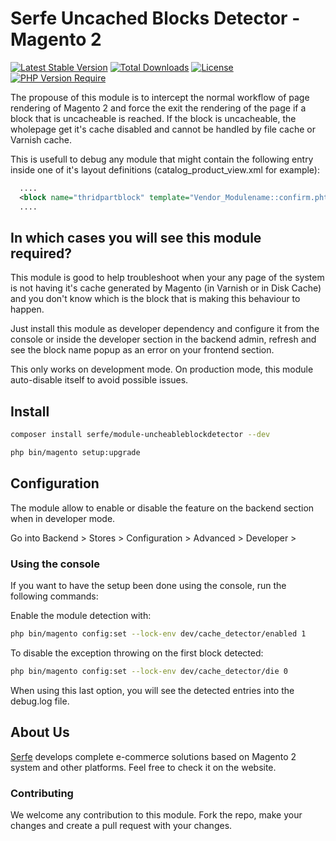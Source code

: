 # Serfe Uncached Blocks Detector - Magento 2

[![Latest Stable Version](https://poser.pugx.org/serfe/module-uncacheableblockdetector/v)](https://packagist.org/packages/serfe/module-uncacheableblockdetector) [![Total Downloads](https://poser.pugx.org/serfe/module-uncacheableblockdetector/downloads)](https://packagist.org/packages/serfe/module-uncacheableblockdetector) [![License](https://poser.pugx.org/serfe/module-uncacheableblockdetector/license)](https://packagist.org/packages/serfe/module-uncacheableblockdetector) [![PHP Version Require](https://poser.pugx.org/serfe/module-uncacheableblockdetector/require/php)](https://packagist.org/packages/serfe/module-uncacheableblockdetector)

The propouse of this module is to intercept the normal workflow of page rendering of Magento 2 and force the exit the rendering of the page if a block that is uncacheable is reached. If the block is uncacheable, the wholepage get it's cache disabled and cannot be handled by file cache or Varnish cache.

This is usefull to debug any module that might contain the following entry inside one of it's layout definitions (catalog_product_view.xml for example):

```xml
  ....
  <block name="thridpartblock" template="Vendor_Modulename::confirm.phtml" cacheable="false">
  ....
```

## In which cases you will see this module required?

This module is good to help troubleshoot when your any page of the system is not having it's cache generated by Magento (in Varnish or in Disk Cache) and you don't know which is the block that is making this behaviour to happen.

Just install this module as developer dependency and configure it from the console or inside the developer section in the backend admin, refresh and see the block name popup as an error on your frontend section.

This only works on development mode. On production mode, this module auto-disable itself to avoid possible issues.

## Install

```bash
composer install serfe/module-uncheableblockdetector --dev
```

```bash
php bin/magento setup:upgrade
```

## Configuration

The module allow to enable or disable the feature on the backend section when in developer mode.

Go into Backend > Stores > Configuration > Advanced >  Developer > 

### Using the console

If you want to have the setup been done using the console, run the following commands:

Enable the module detection with:

```bash
php bin/magento config:set --lock-env dev/cache_detector/enabled 1
```

To disable the exception throwing on the first block detected:

```bash
php bin/magento config:set --lock-env dev/cache_detector/die 0
```

When using this last option, you will see the detected entries into the debug.log file.

## About Us

[Serfe](https://www.serfe.com/?utm_medium=referral_profile&utm_source=github&utm_campaign=115959) develops complete e-commerce solutions based on Magento 2 system and other platforms. Feel free to check it on the website.

### Contributing

We welcome any contribution to this module. Fork the repo, make your changes and create a pull request with your changes.
